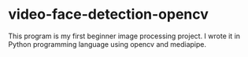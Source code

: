 # video-face-detection-opencv
This program is my first beginner image processing project. I wrote it in Python programming language using opencv and mediapipe.
